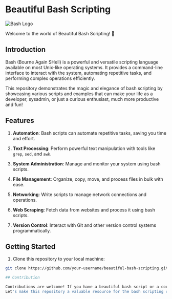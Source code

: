 # Beautiful Bash Scripting

![Bash Logo](https://bashlogo.com/img/logo/png/full_colored_light.png)

Welcome to the world of Beautiful Bash Scripting! 🚀

## Introduction

Bash (Bourne Again SHell) is a powerful and versatile scripting language available on most Unix-like operating systems. It provides a command-line interface to interact with the system, automating repetitive tasks, and performing complex operations efficiently.

This repository demonstrates the magic and elegance of bash scripting by showcasing various scripts and examples that can make your life as a developer, sysadmin, or just a curious enthusiast, much more productive and fun!

## Features

1. **Automation**: Bash scripts can automate repetitive tasks, saving you time and effort.

2. **Text Processing**: Perform powerful text manipulation with tools like `grep`, `sed`, and `awk`.

3. **System Administration**: Manage and monitor your system using bash scripts.

4. **File Management**: Organize, copy, move, and process files in bulk with ease.

5. **Networking**: Write scripts to manage network connections and operations.

6. **Web Scraping**: Fetch data from websites and process it using bash scripts.

7. **Version Control**: Interact with Git and other version control systems programmatically.

## Getting Started

1. Clone this repository to your local machine:

```bash
git clone https://github.com/your-username/beautiful-bash-scripting.git

## Contribution

Contributions are welcome! If you have a beautiful bash script or a cool bash trick, feel free to open a pull request.
Let's make this repository a valuable resource for the bash scripting community.
